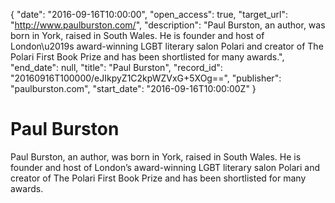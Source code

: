 {
  "date": "2016-09-16T10:00:00", 
  "open_access": true, 
  "target_url": "http://www.paulburston.com/", 
  "description": "Paul Burston, an author, was born in York, raised in South Wales. He is founder and host of London\u2019s award-winning LGBT literary salon Polari and creator of The Polari First Book Prize and has been shortlisted for many awards.", 
  "end_date": null, 
  "title": "Paul Burston", 
  "record_id": "20160916T100000/eJIkpyZ1C2kpWZVxG+5XOg==", 
  "publisher": "paulburston.com", 
  "start_date": "2016-09-16T10:00:00Z"
}

# Paul Burston

Paul Burston, an author, was born in York, raised in South Wales. He is founder and host of London’s award-winning LGBT literary salon Polari and creator of The Polari First Book Prize and has been shortlisted for many awards.
